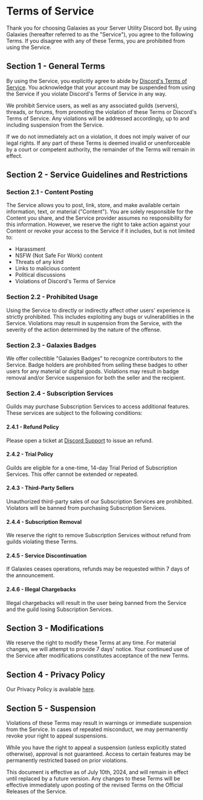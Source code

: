 # Terms of Service

Thank you for choosing Galaxies as your Server Utility Discord bot. By using Galaxies (hereafter referred to as the "Service"), you agree to the following Terms. If you disagree with any of these Terms, you are prohibited from using the Service.

## Section 1 - General Terms

By using the Service, you explicitly agree to abide by [Discord's Terms of Service](https://discord.com/terms). You acknowledge that your account may be suspended from using the Service if you violate Discord's Terms of Service in any way.

We prohibit Service users, as well as any associated guilds (servers), threads, or forums, from promoting the violation of these Terms or Discord's Terms of Service. Any violations will be addressed accordingly, up to and including suspension from the Service.

If we do not immediately act on a violation, it does not imply waiver of our legal rights. If any part of these Terms is deemed invalid or unenforceable by a court or competent authority, the remainder of the Terms will remain in effect.

## Section 2 - Service Guidelines and Restrictions

### Section 2.1 - Content Posting

The Service allows you to post, link, store, and make available certain information, text, or material ("Content"). You are solely responsible for the Content you share, and the Service provider assumes no responsibility for this information. However, we reserve the right to take action against your Content or revoke your access to the Service if it includes, but is not limited to:

- Harassment
- NSFW (Not Safe For Work) content
- Threats of any kind
- Links to malicious content
- Political discussions
- Violations of Discord's Terms of Service

### Section 2.2 - Prohibited Usage

Using the Service to directly or indirectly affect other users' experience is strictly prohibited. This includes exploiting any bugs or vulnerabilities in the Service. Violations may result in suspension from the Service, with the severity of the action determined by the nature of the offense.

### Section 2.3 - Galaxies Badges

We offer collectible "Galaxies Badges" to recognize contributors to the Service. Badge holders are prohibited from selling these badges to other users for any material or digital goods. Violations may result in badge removal and/or Service suspension for both the seller and the recipient.

### Section 2.4 - Subscription Services

Guilds may purchase Subscription Services to access additional features. These services are subject to the following conditions:

#### 2.4.1 - Refund Policy
Please open a ticket at [Discord Support](https://support.discord.com) to issue an refund.

#### 2.4.2 - Trial Policy
Guilds are eligible for a one-time, 14-day Trial Period of Subscription Services. This offer cannot be extended or repeated.

#### 2.4.3 - Third-Party Sellers
Unauthorized third-party sales of our Subscription Services are prohibited. Violators will be banned from purchasing Subscription Services.

#### 2.4.4 - Subscription Removal
We reserve the right to remove Subscription Services without refund from guilds violating these Terms.

#### 2.4.5 - Service Discontinuation
If Galaxies ceases operations, refunds may be requested within 7 days of the announcement.

#### 2.4.6 - Illegal Chargebacks
Illegal chargebacks will result in the user being banned from the Service and the guild losing Subscription Services.

## Section 3 - Modifications

We reserve the right to modify these Terms at any time. For material changes, we will attempt to provide 7 days' notice. Your continued use of the Service after modifications constitutes acceptance of the new Terms.

## Section 4 - Privacy Policy

Our Privacy Policy is available [here](https://github.com/EpochStudio/Galaxies-ToS-Privacy/blob/main/Privacy_Policy.md).

## Section 5 - Suspension

Violations of these Terms may result in warnings or immediate suspension from the Service. In cases of repeated misconduct, we may permanently revoke your right to appeal suspensions.

While you have the right to appeal a suspension (unless explicitly stated otherwise), approval is not guaranteed. Access to certain features may be permanently restricted based on prior violations.

This document is effective as of July 10th, 2024, and will remain in effect until replaced by a future version. Any changes to these Terms will be effective immediately upon posting of the revised Terms on the Official Releases of the Service.
